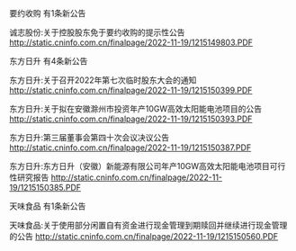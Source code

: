 要约收购 有1条新公告 

诚志股份:关于控股股东免于要约收购的提示性公告 http://static.cninfo.com.cn/finalpage/2022-11-19/1215149803.PDF 

东方日升 有4条新公告 

东方日升:关于召开2022年第七次临时股东大会的通知 http://static.cninfo.com.cn/finalpage/2022-11-19/1215150399.PDF 

东方日升:关于拟在安徽滁州市投资年产10GW高效太阳能电池项目的公告 http://static.cninfo.com.cn/finalpage/2022-11-19/1215150393.PDF 

东方日升:第三届董事会第四十次会议决议公告 http://static.cninfo.com.cn/finalpage/2022-11-19/1215150387.PDF 

东方日升:东方日升（安徽）新能源有限公司年产10GW高效太阳能电池项目可行性研究报告 http://static.cninfo.com.cn/finalpage/2022-11-19/1215150385.PDF 

天味食品 有1条新公告 

天味食品:关于使用部分闲置自有资金进行现金管理到期赎回并继续进行现金管理的公告 http://static.cninfo.com.cn/finalpage/2022-11-19/1215150560.PDF 

